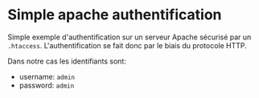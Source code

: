 # Simple apache authentification

Simple exemple d'authentification sur un serveur Apache sécurisé par un `.htaccess`. L'authentification se fait donc par le biais du protocole HTTP.

Dans notre cas les identifiants sont:
- username: `admin`
- password: `admin`
